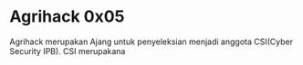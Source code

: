 # Agrihack 0x05

Agrihack merupakan Ajang untuk penyeleksian menjadi anggota CSI(Cyber Security IPB). CSI merupakana
